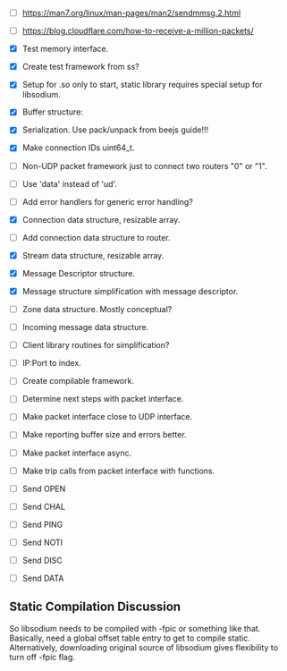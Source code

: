 
- [ ] https://man7.org/linux/man-pages/man2/sendmmsg.2.html
- [ ] https://blog.cloudflare.com/how-to-receive-a-million-packets/
- [x] Test memory interface.
- [x] Create test framework from ss?
- [x] Setup for .so only to start, static library requires special setup for libsodium.
- [x] Buffer structure:
- [x] Serialization. Use pack/unpack from beejs guide!!!
- [x] Make connection IDs uint64_t.

- [ ] Non-UDP packet framework just to connect two routers "0" or "1".
- [ ] Use 'data' instead of 'ud'.
- [ ] Add error handlers for generic error handling?

- [x] Connection data structure, resizable array.
- [ ] Add connection data structure to router.
- [x] Stream data structure, resizable array.
- [x] Message Descriptor structure.
- [x] Message structure simplification with message descriptor.
- [ ] Zone data structure. Mostly conceptual?
- [ ] Incoming message data structure.

- [ ] Client library routines for simplification?
- [ ] IP:Port to index.
- [ ] Create compilable framework.
- [ ] Determine next steps with packet interface.
- [ ] Make packet interface close to UDP interface.
- [ ] Make reporting buffer size and errors better.
- [ ] Make packet interface async.
- [ ] Make trip calls from packet interface with functions.
- [ ] Send OPEN
- [ ] Send CHAL
- [ ] Send PING
- [ ] Send NOTI
- [ ] Send DISC
- [ ] Send DATA


## Static Compilation Discussion
So libsodium needs to be compiled with -fpic or something like that.
Basically, need a global offset table entry to get to compile static.
Alternatively, downloading original source of libsodium gives flexibility
to turn off -fpic flag.

